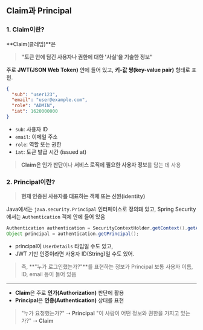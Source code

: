## Claim과 Principal

### 1. Claim이란?

**Claim(클레임)**은

> **"토큰 안에 담긴 사용자나 권한에 대한 '사실'을 기술한 정보"**

주로 **JWT(JSON Web Token)** 안에 들어 있고,
**키-값 쌍(key-value pair)** 형태로 표현.

```json
{
  "sub": "user123",
  "email": "user@example.com",
  "role": "ADMIN",
  "iat": 1620000000
}
```

* `sub`: 사용자 ID
* `email`: 이메일 주소
* `role`: 역할 또는 권한
* `iat`: 토큰 발급 시간 (issued at)

> **Claim은 인가 판단**이나 **서비스 로직에 필요한 사용자 정보**를 담는 데 사용

### 2. Principal이란?

> **현재 인증된 사용자를 대표하는 객체 또는 신원(identity)**

Java에서는 `java.security.Principal` 인터페이스로 정의돼 있고,
Spring Security에서는 `Authentication` 객체 안에 들어 있음

```java
Authentication authentication = SecurityContextHolder.getContext().getAuthentication();
Object principal = authentication.getPrincipal();
```

* principal이 `UserDetails` 타입일 수도 있고,
* JWT 기반 인증이라면 사용자 ID(String)일 수도 있어.

> 즉, **"누가 로그인했는가?"**를 표현하는 정보가 Principal
> 보통 사용자 이름, ID, email 등이 들어 있음

---

* **Claim**은 주로 **인가(Authorization)** 판단에 활용
* **Principal**은 **인증(Authentication)** 상태를 표현

> "누가 요청했는가?" ➝ **Principal**
> "이 사람이 어떤 정보와 권한을 가지고 있는가?" ➝ **Claim**